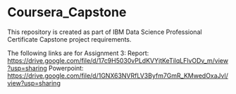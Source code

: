 # Coursera_Capstone
This repository is created as part of IBM Data Science Professional Certificate Capstone project requirements.

The following links are for Assignment 3:
Report: https://drive.google.com/file/d/17c9H5030vPLdKVYjtKeTilqLFlvODv_m/view?usp=sharing
Powerpoint: https://drive.google.com/file/d/1GNX63NVRfLV3Byfm7GmR_KMwedOxaJvl/view?usp=sharing

